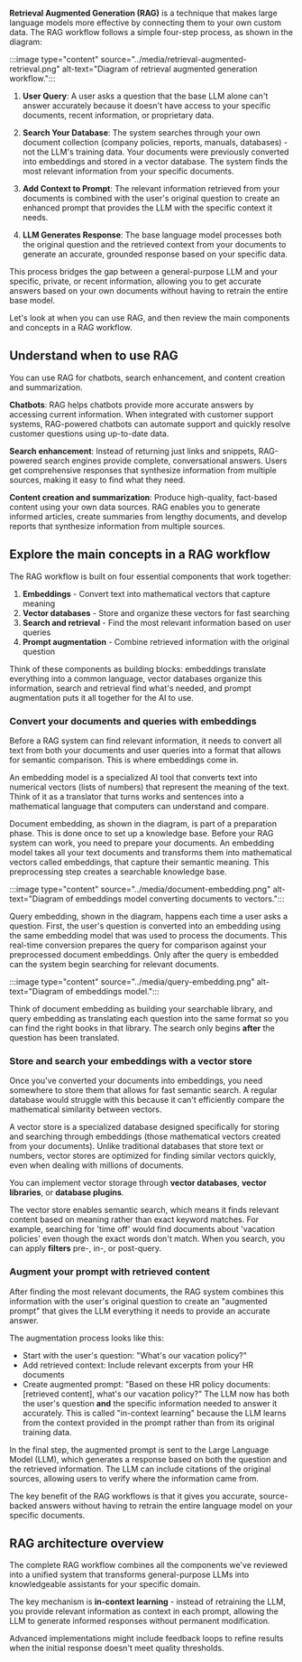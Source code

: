 **Retrieval Augmented Generation (RAG)** is a technique that makes large language models more effective by connecting them to your own custom data. The RAG workflow follows a simple four-step process, as shown in the diagram: 

:::image type="content" source="../media/retrieval-augmented-retrieval.png" alt-text="Diagram of retrieval augmented generation workflow.":::

1. **User Query**: A user asks a question that the base LLM alone can't answer accurately because it doesn't have access to your specific documents, recent information, or proprietary data.

2. **Search Your Database**: The system searches through your own document collection (company policies, reports, manuals, databases) - not the LLM's training data. Your documents were previously converted into embeddings and stored in a vector database. The system finds the most relevant information from your specific documents.

3. **Add Context to Prompt**: The relevant information retrieved from your documents is combined with the user's original question to create an enhanced prompt that provides the LLM with the specific context it needs.

4. **LLM Generates Response**: The base language model processes both the original question and the retrieved context from your documents to generate an accurate, grounded response based on your specific data.

This process bridges the gap between a general-purpose LLM and your specific, private, or recent information, allowing you to get accurate answers based on your own documents without having to retrain the entire base model.

Let's look at when you can use RAG, and then review the main components and concepts in a RAG workflow.

## Understand when to use RAG

You can use RAG for chatbots, search enhancement, and content creation and summarization.

**Chatbots**: RAG helps chatbots provide more accurate answers by accessing current information. When integrated with customer support systems, RAG-powered chatbots can automate support and quickly resolve customer questions using up-to-date data.

**Search enhancement**: Instead of returning just links and snippets, RAG-powered search engines provide complete, conversational answers. Users get comprehensive responses that synthesize information from multiple sources, making it easy to find what they need.

**Content creation and summarization**: Produce high-quality, fact-based content using your own data sources. RAG enables you to generate informed articles, create summaries from lengthy documents, and develop reports that synthesize information from multiple sources.

## Explore the main concepts in a RAG workflow

The RAG workflow is built on four essential components that work together:

1. **Embeddings** - Convert text into mathematical vectors that capture meaning
2. **Vector databases** - Store and organize these vectors for fast searching
3. **Search and retrieval** - Find the most relevant information based on user queries
4. **Prompt augmentation** - Combine retrieved information with the original question

Think of these components as building blocks: embeddings translate everything into a common language, vector databases organize this information, search and retrieval find what's needed, and prompt augmentation puts it all together for the AI to use.

### Convert your documents and queries with embeddings

Before a RAG system can find relevant information, it needs to convert all text from both your documents and user queries into a format that allows for semantic comparison. This is where embeddings come in.

An embedding model is a specialized AI tool that converts text into numerical vectors (lists of numbers) that represent the meaning of the text. Think of it as a translator that turns works and sentences into a mathematical language that computers can understand and compare.

Document embedding, as shown in the diagram, is part of a preparation phase. This is done once to set up a knowledge base. Before your RAG system can work, you need to prepare your documents. An embedding model takes all your text documents and transforms them into mathematical vectors called embeddings, that capture their semantic meaning. This preprocessing step creates a searchable knowledge base. 

:::image type="content" source="../media/document-embedding.png" alt-text="Diagram of embeddings model converting documents to vectors.":::

Query embedding, shown in the diagram, happens each time a user asks a question. First, the user's question is converted into an embedding using the same embedding model that was used to process the documents. This real-time conversion prepares the query for comparison against your preprocessed document embeddings. Only after the query is embedded can the system begin searching for relevant documents.

:::image type="content" source="../media/query-embedding.png" alt-text="Diagram of embeddings model.":::

Think of document embedding as building your searchable library, and query embedding as translating each question into the same format so you can find the right books in that library. The search only begins **after** the question has been translated.

### Store and search your embeddings with a vector store

Once you've converted your documents into embeddings, you need somewhere to store them that allows for fast semantic search. A regular database would struggle with this because it can't efficiently compare the mathematical similarity between vectors.

A vector store is a specialized database designed specifically for storing and searching through embeddings (those mathematical vectors created from your documents). Unlike traditional databases that store text or numbers, vector stores are optimized for finding similar vectors quickly, even when dealing with millions of documents.  

You can implement vector storage through **vector databases**, **vector libraries**, or **database plugins**.

The vector store enables semantic search, which means it finds relevant content based on meaning rather than exact keyword matches. For example, searching for 'time off' would find documents about 'vacation policies' even though the exact words don't match.  When you search, you can apply **filters** pre-, in-, or post-query.

### Augment your prompt with retrieved content

After finding the most relevant documents, the RAG system combines this information with the user's original question to create an "augmented prompt" that gives the LLM everything it needs to provide an accurate answer.

The augmentation process looks like this:

- Start with the user's question: "What's our vacation policy?"
- Add retrieved context: Include relevant excerpts from your HR documents
- Create augmented prompt: "Based on these HR policy documents: [retrieved content], what's our vacation policy?"
The LLM now has both the user's question **and** the specific information needed to answer it accurately. This is called "in-context learning" because the LLM learns from the context provided in the prompt rather than from its original training data.

In the final step, the augmented prompt is sent to the Large Language Model (LLM), which generates a response based on both the question and the retrieved information. The LLM can include citations of the original sources, allowing users to verify where the information came from.

The key benefit of the RAG workflows is that it gives you accurate, source-backed answers without having to retrain the entire language model on your specific documents.

## RAG architecture overview
The complete RAG workflow combines all the components we've reviewed into a unified system that transforms general-purpose LLMs into knowledgeable assistants for your specific domain.

The key mechanism is **in-context learning** - instead of retraining the LLM, you provide relevant information as context in each prompt, allowing the LLM to generate informed responses without permanent modification.

Advanced implementations might include feedback loops to refine results when the initial response doesn't meet quality thresholds.